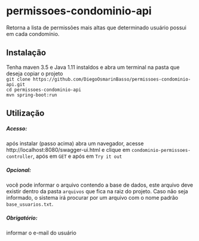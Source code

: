 # permissoes-condominio-api
Retorna a lista de permissões mais altas que determinado usuário possui em cada condomínio.

## Instalação
Tenha maven 3.5 e Java 1.11 instaldos e abra um terminal na pasta que deseja copiar o projeto
<br/>
`git clone https://github.com/DiegoOsmarinBasso/permissoes-condominio-api.git`
<br/>
`cd permissoes-condominio-api`
<br/>
`mvn spring-boot:run`
<br/>

## Utilização
##### Acesso:
após instalar (passo acima) abra um navegador, acesse http://localhost:8080/swagger-ui.html e clique em `condominio-permissoes-controller`, após em `GET` e após em `Try it out`
<br/>
##### Opcional:
você pode informar o arquivo contendo a base de dados, este arquivo deve existir dentro da pasta `arquivos` que fica na raiz do projeto.
Caso não seja informado, o sistema irá procurar por um arquivo com o nome padrão `base_usuarios.txt`.
<br/>
##### Obrigatório:
informar o e-mail do usuário

